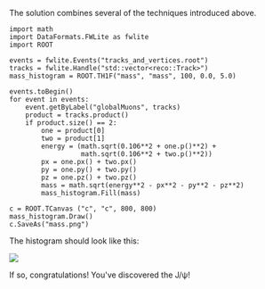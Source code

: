 The solution combines several of the techniques introduced above.

```
import math
import DataFormats.FWLite as fwlite
import ROOT

events = fwlite.Events("tracks_and_vertices.root")
tracks = fwlite.Handle("std::vector<reco::Track>")
mass_histogram = ROOT.TH1F("mass", "mass", 100, 0.0, 5.0)

events.toBegin()
for event in events:
    event.getByLabel("globalMuons", tracks)
    product = tracks.product()
    if product.size() == 2:
        one = product[0]
        two = product[1]
        energy = (math.sqrt(0.106**2 + one.p()**2) +
                  math.sqrt(0.106**2 + two.p()**2))
        px = one.px() + two.px()
        py = one.py() + two.py()
        pz = one.pz() + two.pz()
        mass = math.sqrt(energy**2 - px**2 - py**2 - pz**2)
        mass_histogram.Fill(mass)

c = ROOT.TCanvas ("c", "c", 800, 800)
mass_histogram.Draw()
c.SaveAs("mass.png")
```

The histogram should look like this:

![](mass.png&raw=true)

If so, congratulations! You've discovered the J/ψ! 
